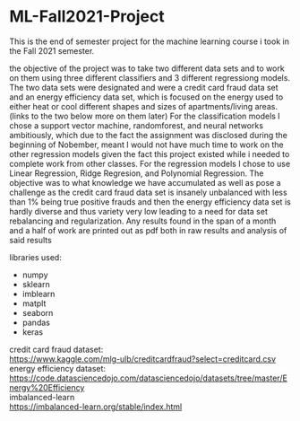 # ML-Fall2021-Project
This is the end of semester project for the machine learning course i took in the Fall 2021 semester. 


the objective of the project was to take two different data sets and to work on them using three different 
classifiers and 3 different regressiong models. The two data sets were designated and were a credit card 
fraud data set and an energy efficiency data set, which is focused on the energy used to either heat or 
cool different shapes and sizes of apartments/living areas. (links to the two below more on them later)
For the classification models I chose a support vector machine, randomforest, and neural networks ambitiously, 
which due to the fact the assignment was disclosed during the beginning of Nobember, meant I would not have
much time to work on the other regression models given the fact this project existed while i needed to
complete work from other classes. For the regression models I chose to use Linear Regression, Ridge 
Regresion, and Polynomial Regression. The objective was to what knowledge we have accumulated as well as 
pose a challenge as the credit card fraud data set is insanely unbalanced with less than 1% being true 
positive frauds and then the energy efficiency data set is hardly diverse and thus variety very low leading
to a need for data set rebalancing and regularization. Any results found in the span of a month and a half 
of work are printed out as pdf both in raw results and analysis of said results

libraries used:
- numpy
- sklearn
- imblearn
- matplt
- seaborn
- pandas
- keras

credit card fraud dataset: <br>
https://www.kaggle.com/mlg-ulb/creditcardfraud?select=creditcard.csv <br>
energy efficiency dataset: <br>
https://code.datasciencedojo.com/datasciencedojo/datasets/tree/master/Energy%20Efficiency <br>
imbalanced-learn <br>
https://imbalanced-learn.org/stable/index.html

